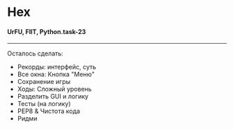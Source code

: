 # Hex 
#### UrFU, FIIT, Python.task-23
---
Осталось сделать:
- Рекорды: интерфейс, суть
- Все окна: Кнопка "Меню"
- Сохранение игры
- Ходы: Сложный уровень
- Разделить GUI и логику
- Тесты (на логику)
- PEP8 & Чистота кода
- Ридми
